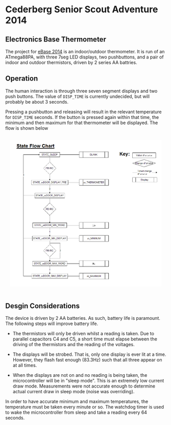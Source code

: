 Cederberg Senior Scout Adventure 2014
=====================================
Electronics Base Thermometer
----------------------------

The project for [eBase 2014](http://www.sasebase.net) is an indoor/outdoor thermometer.  It is run of an ATmega88PA, with three 7seg LED displays, two pushbuttons, and a pair of indoor and outdoor thermistors, driven by 2 series AA battries.

Operation
---------
The human interaction is through three seven segment displays and two push buttons.  The value of `DISP_TIME` is currently undecided, but will probably be about 3 seconds.

Pressing a pushbutton and releasing will result in the relevant temperature for `DISP_TIME` seconds.  If the button is pressed again within that time, the minimum and then maximum for that thermometer will be displayed.  The flow is shown below

<div style="text-align:center;padding:15px"><img alt="Flow of state" src="doc/state_flow.png" width="500px"></div>

Desgin Considerations
---------------------

The device is driven by 2 AA batteries.  As such, battery life is paramount.  The following steps will improve battery life.

 * The thermistors will only be driven whilst a reading is taken.  Due to parallel capacitors C4 and C5, a short time must elapse between the driving of the thermistors and the reading of the voltages.

 * The displays will be strobed.  That is, only one display is ever lit at a time.  However, they flash fast enough (83.3Hz) such that all three appear on at all times.

 * When the displays are not on and no reading is being taken, the microcontroller will be in "sleep mode".  This is an extremely low current draw mode.  Measurements were not accurate enough to determine actual current draw in sleep mode (noise was overriding).

In order to have accurate minimum and maximum temperatures, the temperature must be taken every minute or so.  The watchdog timer is used to wake the microcontroller from sleep and take a reading every 64 seconds.